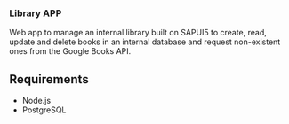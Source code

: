 ### Library APP
Web app to manage an internal library built on SAPUI5 to create, read, update and delete books in an internal database and request non-existent ones from the Google Books API.

## Requirements
- Node.js
- PostgreSQL